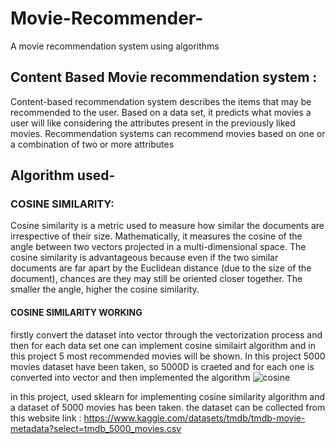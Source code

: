 # Movie-Recommender-
A movie recommendation system using algorithms 

## Content Based Movie recommendation system :
Content-based recommendation system describes the items that may be recommended to the user. Based on a data set, it predicts what movies a user will like considering the attributes present in the previously liked movies. Recommendation systems can recommend movies based on one or a combination of two or more attributes

## Algorithm used-
### COSINE SIMILARITY:
Cosine similarity is a metric used to measure how similar the documents are irrespective of their size. Mathematically, it measures the cosine of the angle between two vectors projected in a multi-dimensional space. The cosine similarity is advantageous because even if the two similar documents are far apart by the Euclidean distance (due to the size of the document), chances are they may still be oriented closer together. The smaller the angle, higher the cosine similarity.

#### COSINE SIMILARITY WORKING
firstly convert the dataset into vector through the vectorization process and then for each data set one can implement cosine similairt algorithm and in this project 5 most recommended movies will be shown. In this project 5000 movies dataset have been taken, so 5000D is craeted and for each one is converted into vector and then implemented the algorithm
![cosine](https://user-images.githubusercontent.com/99603868/170869925-2f2ff982-f321-4200-a232-186c40584e3b.jpg)



in this project, used sklearn for implementing cosine similarity algorithm and a dataset of 5000 movies has been taken.
the dataset can be collected from this website link :  https://www.kaggle.com/datasets/tmdb/tmdb-movie-metadata?select=tmdb_5000_movies.csv

